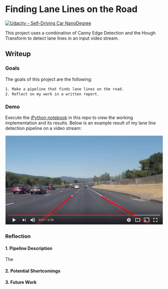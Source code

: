# Finding Lane Lines on the Road
[![Udacity - Self-Driving Car NanoDegree](https://s3.amazonaws.com/udacity-sdc/github/shield-carnd.svg)](http://www.udacity.com/drive)

This project uses a combination of Canny Edge Detection and the Hough Transform to detect lane lines in an input video stream.

## Writeup

### Goals
The goals of this project are the following:

    1. Make a pipeline that finds lane lines on the road.
    2. Reflect on my work in a written report.

### Demo

Execute the [iPython notebook](https://github.com/alexhagiopol/lane_lines/blob/develop/P1.ipynb)
in this repo to view the working implementation and its results. Below is
an example result of my lane line detection pipeline on a video stream:

[![Lane Lines Detection Example](thumbnail.png)](https://www.youtube.com/watch?v=PPtjZ5sC2vk "Lane Lines Detection Example")

### Reflection

#### 1. Pipeline Description

The

#### 2. Potential Shortcomings

#### 3. Future Work
